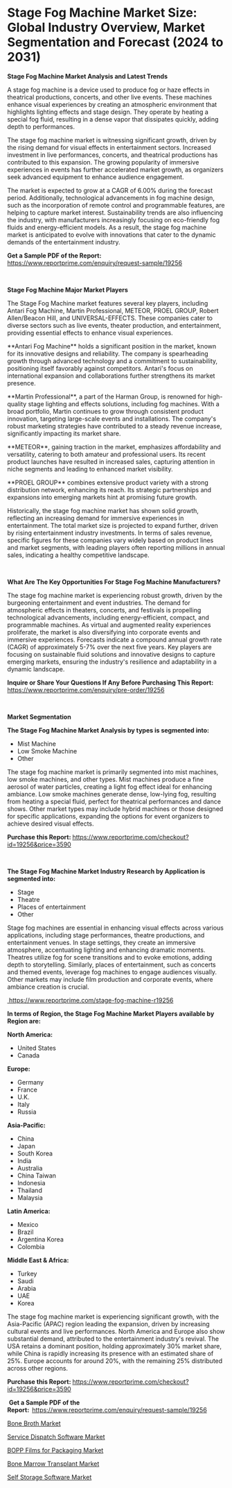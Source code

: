 <p><h1>Stage Fog Machine Market Size: Global Industry Overview, Market Segmentation and Forecast (2024 to 2031)</h1></p><p><strong>Stage Fog Machine Market Analysis and Latest Trends</strong></p>
<p><p>A stage fog machine is a device used to produce fog or haze effects in theatrical productions, concerts, and other live events. These machines enhance visual experiences by creating an atmospheric environment that highlights lighting effects and stage design. They operate by heating a special fog fluid, resulting in a dense vapor that dissipates quickly, adding depth to performances.</p><p>The stage fog machine market is witnessing significant growth, driven by the rising demand for visual effects in entertainment sectors. Increased investment in live performances, concerts, and theatrical productions has contributed to this expansion. The growing popularity of immersive experiences in events has further accelerated market growth, as organizers seek advanced equipment to enhance audience engagement.</p><p>The market is expected to grow at a CAGR of 6.00% during the forecast period. Additionally, technological advancements in fog machine design, such as the incorporation of remote control and programmable features, are helping to capture market interest. Sustainability trends are also influencing the industry, with manufacturers increasingly focusing on eco-friendly fog fluids and energy-efficient models. As a result, the stage fog machine market is anticipated to evolve with innovations that cater to the dynamic demands of the entertainment industry.</p></p>
<p><strong>Get a Sample PDF of the Report:&nbsp;</strong> <a href="https://www.reportprime.com/enquiry/request-sample/19256?utm_campaign=1169&utm_medium=2&utm_source=Github&utm_content=ia&utm_term=22112024&utm_id=stage-fog-machine">https://www.reportprime.com/enquiry/request-sample/19256</a></p>
<p>&nbsp;</p>
<p><strong>Stage Fog Machine Major Market Players</strong></p>
<p><p>The Stage Fog Machine market features several key players, including Antari Fog Machine, Martin Professional, METEOR, PROEL GROUP, Robert Allen/Beacon Hill, and UNIVERSAL-EFFECTS. These companies cater to diverse sectors such as live events, theater production, and entertainment, providing essential effects to enhance visual experiences.</p><p>**Antari Fog Machine** holds a significant position in the market, known for its innovative designs and reliability. The company is spearheading growth through advanced technology and a commitment to sustainability, positioning itself favorably against competitors. Antari's focus on international expansion and collaborations further strengthens its market presence.</p><p>**Martin Professional**, a part of the Harman Group, is renowned for high-quality stage lighting and effects solutions, including fog machines. With a broad portfolio, Martin continues to grow through consistent product innovation, targeting large-scale events and installations. The company's robust marketing strategies have contributed to a steady revenue increase, significantly impacting its market share.</p><p>**METEOR**, gaining traction in the market, emphasizes affordability and versatility, catering to both amateur and professional users. Its recent product launches have resulted in increased sales, capturing attention in niche segments and leading to enhanced market visibility.</p><p>**PROEL GROUP** combines extensive product variety with a strong distribution network, enhancing its reach. Its strategic partnerships and expansions into emerging markets hint at promising future growth.</p><p>Historically, the stage fog machine market has shown solid growth, reflecting an increasing demand for immersive experiences in entertainment. The total market size is projected to expand further, driven by rising entertainment industry investments. In terms of sales revenue, specific figures for these companies vary widely based on product lines and market segments, with leading players often reporting millions in annual sales, indicating a healthy competitive landscape.</p></p>
<p>&nbsp;</p>
<p><strong>What Are The Key Opportunities For Stage Fog Machine Manufacturers?</strong></p>
<p><p>The stage fog machine market is experiencing robust growth, driven by the burgeoning entertainment and event industries. The demand for atmospheric effects in theaters, concerts, and festivals is propelling technological advancements, including energy-efficient, compact, and programmable machines. As virtual and augmented reality experiences proliferate, the market is also diversifying into corporate events and immersive experiences. Forecasts indicate a compound annual growth rate (CAGR) of approximately 5-7% over the next five years. Key players are focusing on sustainable fluid solutions and innovative designs to capture emerging markets, ensuring the industry's resilience and adaptability in a dynamic landscape.</p></p>
<p><strong>Inquire or Share Your Questions If Any Before Purchasing This Report:</strong> <a href="https://www.reportprime.com/enquiry/pre-order/19256?utm_campaign=1169&utm_medium=2&utm_source=Github&utm_content=ia&utm_term=22112024&utm_id=stage-fog-machine">https://www.reportprime.com/enquiry/pre-order/19256</a></p>
<p>&nbsp;</p>
<p><strong>Market Segmentation</strong></p>
<p><strong>The Stage Fog Machine Market Analysis by types is segmented into:</strong></p>
<p><ul><li>Mist Machine</li><li>Low Smoke Machine</li><li>Other</li></ul></p>
<p><p>The stage fog machine market is primarily segmented into mist machines, low smoke machines, and other types. Mist machines produce a fine aerosol of water particles, creating a light fog effect ideal for enhancing ambiance. Low smoke machines generate dense, low-lying fog, resulting from heating a special fluid, perfect for theatrical performances and dance shows. Other market types may include hybrid machines or those designed for specific applications, expanding the options for event organizers to achieve desired visual effects.</p></p>
<p><strong>Purchase this Report:&nbsp;</strong><a href="https://www.reportprime.com/checkout?id=19256&price=3590&utm_campaign=1169&utm_medium=2&utm_source=Github&utm_content=ia&utm_term=22112024&utm_id=stage-fog-machine">https://www.reportprime.com/checkout?id=19256&price=3590</a></p>
<p>&nbsp;</p>
<p><strong>The Stage Fog Machine Market Industry Research by Application is segmented into:</strong></p>
<p><ul><li>Stage</li><li>Theatre</li><li>Places of entertainment</li><li>Other</li></ul></p>
<p><p>Stage fog machines are essential in enhancing visual effects across various applications, including stage performances, theatre productions, and entertainment venues. In stage settings, they create an immersive atmosphere, accentuating lighting and enhancing dramatic moments. Theatres utilize fog for scene transitions and to evoke emotions, adding depth to storytelling. Similarly, places of entertainment, such as concerts and themed events, leverage fog machines to engage audiences visually. Other markets may include film production and corporate events, where ambiance creation is crucial.</p></p>
<p><a href="https://www.reportprime.com/stage-fog-machine-r19256?utm_campaign=1169&utm_medium=2&utm_source=Github&utm_content=ia&utm_term=22112024&utm_id=stage-fog-machine">&nbsp;https://www.reportprime.com/stage-fog-machine-r19256</a></p>
<p><strong>In terms of Region, the Stage Fog Machine Market Players available by Region are:</strong></p>
<p>
    <p> <strong> North America: </strong>
        <ul>
            <li>United States</li>
            <li>Canada</li>
        </ul>
        </p> 
    <p> <strong> Europe: </strong>
        <ul>
            <li>Germany</li>
            <li>France</li>
            <li>U.K.</li>
            <li>Italy</li>
            <li>Russia</li>
        </ul>
        </p> 
    <p> <strong> Asia-Pacific: </strong>
        <ul>
            <li>China</li>
            <li>Japan</li>
            <li>South Korea</li>
            <li>India</li>
            <li>Australia</li>
            <li>China Taiwan</li>
            <li>Indonesia</li>
            <li>Thailand</li>
            <li>Malaysia</li>
        </ul>
        </p> 
    <p> <strong> Latin America: </strong>
        <ul>
            <li>Mexico</li>
            <li>Brazil</li>
            <li>Argentina Korea</li>
            <li>Colombia</li>
        </ul>
        </p> 
    <p> <strong> Middle East & Africa: </strong>
        <ul>
            <li>Turkey</li>
            <li>Saudi</li>
            <li>Arabia</li>
            <li>UAE</li>
            <li>Korea</li>
        </ul>
    </p>
    </p>
<p><p>The stage fog machine market is experiencing significant growth, with the Asia-Pacific (APAC) region leading the expansion, driven by increasing cultural events and live performances. North America and Europe also show substantial demand, attributed to the entertainment industry's revival. The USA retains a dominant position, holding approximately 30% market share, while China is rapidly increasing its presence with an estimated share of 25%. Europe accounts for around 20%, with the remaining 25% distributed across other regions.</p></p>
<p><strong>Purchase this Report: </strong><a href="https://www.reportprime.com/checkout?id=19256&price=3590&utm_campaign=1169&utm_medium=2&utm_source=Github&utm_content=ia&utm_term=22112024&utm_id=stage-fog-machine">https://www.reportprime.com/checkout?id=19256&price=3590</a></p>
<p>&nbsp;<strong>Get a Sample PDF of the Report:&nbsp;&nbsp;</strong><a href="https://www.reportprime.com/enquiry/request-sample/19256?utm_campaign=1169&utm_medium=2&utm_source=Github&utm_content=ia&utm_term=22112024&utm_id=stage-fog-machine">https://www.reportprime.com/enquiry/request-sample/19256</a></p>
<p><strong></strong></p>
<p><p><a href="https://www.linkedin.com/pulse/trends-bone-broth-market-2024-2031-expected-growth-rate-c2kve?utm_campaign=1169&utm_medium=2&utm_source=Github&utm_content=ia&utm_term=22112024&utm_id=stage-fog-machine">Bone Broth Market</a></p><p><a href="https://issuu.com/reportprime-2/docs/service-dispatch-software-market-si_22987a158a2759?utm_campaign=1169&utm_medium=2&utm_source=Github&utm_content=ia&utm_term=22112024&utm_id=stage-fog-machine">Service Dispatch Software Market</a></p><p><a href="https://www.linkedin.com/pulse/bopp-films-packaging-market-size-revenue-trend-analysis-rv25e?utm_campaign=1169&utm_medium=2&utm_source=Github&utm_content=ia&utm_term=22112024&utm_id=stage-fog-machine">BOPP Films for Packaging Market</a></p><p><a href="https://www.linkedin.com/pulse/bone-marrow-transplant-market-forecasted-types-applications-r1cqe?utm_campaign=1169&utm_medium=2&utm_source=Github&utm_content=ia&utm_term=22112024&utm_id=stage-fog-machine">Bone Marrow Transplant Market</a></p><p><a href="https://issuu.com/reportprime-2/docs/self-storage-software-market-size-2_311cfcd3d24cf8?utm_campaign=1169&utm_medium=2&utm_source=Github&utm_content=ia&utm_term=22112024&utm_id=stage-fog-machine">Self Storage Software Market</a></p></p>